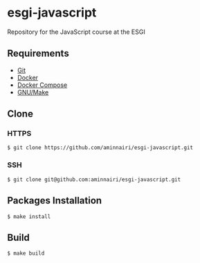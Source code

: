 # esgi-javascript

Repository for the JavaScript course at the ESGI

## Requirements

- [Git](https://git-scm.com/)
- [Docker](https://www.docker.com/)
- [Docker Compose](https://docs.docker.com/compose/)
- [GNU/Make](https://www.gnu.org/software/make/)

## Clone

### HTTPS

```console
$ git clone https://github.com/aminnairi/esgi-javascript.git
```

### SSH

```console
$ git clone git@github.com:aminnairi/esgi-javascript.git
```

## Packages Installation

```console
$ make install
```

## Build

```console
$ make build
```
